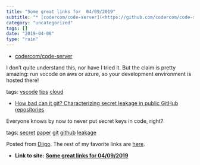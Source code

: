 ```yaml
---
title: "Some great links for  04/09/2019"
subtitle: "* [codercom/code-server](<https://github.com/codercom/code-server>)"
category: "uncategorized"
tags: []
date: "2019-04-08"
type: "rain"
---
```

* [codercom/code-server](<https://github.com/codercom/code-server>)

I don’t quite understand this, nor have I tried it. But the claim is pretty
amazing: run vocode on aws or azure, so your development environment is hosted
there!

tags: [vscode](<https://www.diigo.com/user/pitosalas/vscode>)
[tips](<https://www.diigo.com/user/pitosalas/tips>)
[cloud](<https://www.diigo.com/user/pitosalas/cloud>)

  * [How bad can it git? Characterizing secret leakage in public GitHub repositories](<https://blog.acolyer.org/2019/04/08/how-bad-can-it-git-characterizing-secret-leakage-in-public-github-repositories/?-characterizing-secret-leakage-in-public-github-repositories/>)

Everyone knows by now to never put secret keys in code, right?

tags: [secret](<https://www.diigo.com/user/pitosalas/secret>)
[paper](<https://www.diigo.com/user/pitosalas/paper>)
[git](<https://www.diigo.com/user/pitosalas/git>)
[github](<https://www.diigo.com/user/pitosalas/github>)
[leakage](<https://www.diigo.com/user/pitosalas/leakage>)

Posted from [Diigo](<https://www.diigo.com>). The rest of my favorite links
are [here](<https://www.diigo.com/user/pitosalas>).


* **Link to site:** **[Some great links for  04/09/2019](None)**